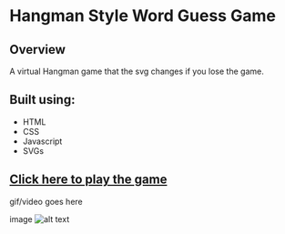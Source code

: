 # Hangman Style Word Guess Game

## Overview ##
A virtual Hangman game that the svg changes if you lose the game.

## Built using: ##

- HTML
- CSS
- Javascript
- SVGs

## [Click here to play the game](https://clawrence005.github.io/Word-Guess-Game/) 

gif/video goes here

image ![alt text](image.jpg)

